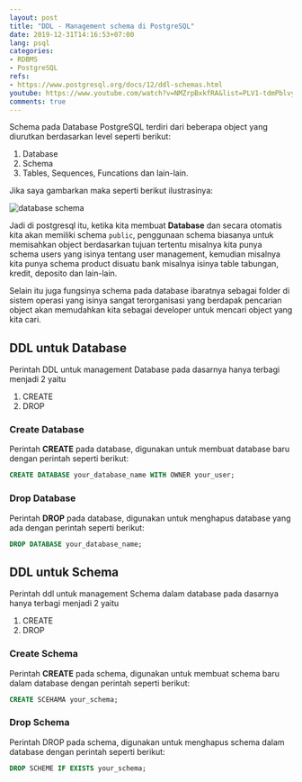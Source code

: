```yaml
---
layout: post
title: "DDL - Management schema di PostgreSQL"
date: 2019-12-31T14:16:53+07:00
lang: psql
categories:
- RDBMS
- PostgreSQL
refs: 
- https://www.postgresql.org/docs/12/ddl-schemas.html
youtube: https://www.youtube.com/watch?v=NMZrpBxkfRA&list=PLV1-tdmPblvypZXSk2GC932nludT345xk&index=25
comments: true
---
```


Schema pada Database PostgreSQL terdiri dari beberapa object yang diurutkan berdasarkan level seperti berikut:

1. Database
2. Schema
3. Tables, Sequences, Funcations dan lain-lain.

Jika saya gambarkan maka seperti berikut ilustrasinya:

![database schema]({{site.baseurl}}/resources/posts/psql-schema/postgresql-schema.png)

Jadi di postgresql itu, ketika kita membuat **Database** dan secara otomatis kita akan memiliki schema `public`, penggunaan schema biasanya untuk memisahkan object berdasarkan tujuan tertentu misalnya kita punya schema users yang isinya tentang user management, kemudian misalnya kita punya schema product disuatu bank misalnya isinya table tabungan, kredit, deposito dan lain-lain. 

Selain itu juga fungsinya schema pada database ibaratnya sebagai folder di sistem operasi yang isinya sangat terorganisasi yang berdapak pencarian object akan memudahkan kita sebagai developer untuk mencari object yang kita cari.


## DDL untuk Database

Perintah DDL untuk management Database pada dasarnya hanya terbagi menjadi 2 yaitu

1. CREATE
2. DROP

### Create Database

Perintah **CREATE** pada database, digunakan untuk membuat database baru dengan perintah seperti berikut:

```sql
CREATE DATABASE your_database_name WITH OWNER your_user;
```

### Drop Database

Perintah **DROP** pada database, digunakan untuk menghapus database yang ada dengan perintah seperti berikut:

```sql
DROP DATABASE your_database_name;
```

## DDL untuk Schema

Perintah ddl untuk management Schema dalam database pada dasarnya hanya terbagi menjadi 2 yaitu

1. CREATE
2. DROP

### Create Schema

Perintah **CREATE** pada schema, digunakan untuk membuat schema baru dalam database dengan perintah seperti berikut:

```sql
CREATE SCEHAMA your_schema;
```

### Drop Schema

Perintah DROP pada schema, digunakan untuk menghapus schema dalam database dengan perintah seperti berikut:

```sql
DROP SCHEME IF EXISTS your_schema;
```
